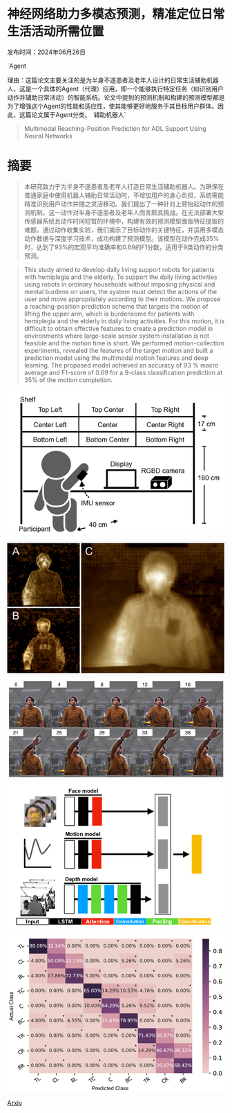 # 神经网络助力多模态预测，精准定位日常生活活动所需位置

发布时间：2024年06月26日

`Agent

理由：这篇论文主要关注的是为半身不遂患者及老年人设计的日常生活辅助机器人，这是一个具体的Agent（代理）应用，即一个能够执行特定任务（如识别用户动作并辅助日常活动）的智能系统。论文中提到的预测机制和构建的预测模型都是为了增强这个Agent的性能和适应性，使其能够更好地服务于其目标用户群体。因此，这篇论文属于Agent分类。` `辅助机器人`

> Multimodal Reaching-Position Prediction for ADL Support Using Neural Networks

# 摘要

> 本研究致力于为半身不遂患者及老年人打造日常生活辅助机器人。为确保在普通家庭中使用机器人辅助日常活动时，不增加用户的身心负担，系统需能精准识别用户动作并随之灵活移动。我们提出了一种针对上臂抬起动作的预测机制，这一动作对半身不遂患者及老年人而言颇具挑战。在无法部署大型传感器系统且动作时间短暂的环境中，构建有效的预测模型面临特征提取的难题。通过动作收集实验，我们揭示了目标动作的关键特征，并运用多模态动作数据与深度学习技术，成功构建了预测模型。该模型在动作完成35%时，达到了93%的宏观平均准确率和0.69的F1分数，适用于9类动作的分类预测。

> This study aimed to develop daily living support robots for patients with hemiplegia and the elderly. To support the daily living activities using robots in ordinary households without imposing physical and mental burdens on users, the system must detect the actions of the user and move appropriately according to their motions.
  We propose a reaching-position prediction scheme that targets the motion of lifting the upper arm, which is burdensome for patients with hemiplegia and the elderly in daily living activities.
  For this motion, it is difficult to obtain effective features to create a prediction model in environments where large-scale sensor system installation is not feasible and the motion time is short.
  We performed motion-collection experiments, revealed the features of the target motion and built a prediction model using the multimodal motion features and deep learning.
  The proposed model achieved an accuracy of 93 \% macro average and F1-score of 0.69 for a 9-class classification prediction at 35\% of the motion completion.

![神经网络助力多模态预测，精准定位日常生活活动所需位置](../../../paper_images/2406.18162/x1.png)

![神经网络助力多模态预测，精准定位日常生活活动所需位置](../../../paper_images/2406.18162/x2.png)

![神经网络助力多模态预测，精准定位日常生活活动所需位置](../../../paper_images/2406.18162/x3.png)

![神经网络助力多模态预测，精准定位日常生活活动所需位置](../../../paper_images/2406.18162/x4.png)

![神经网络助力多模态预测，精准定位日常生活活动所需位置](../../../paper_images/2406.18162/x5.png)

[Arxiv](https://arxiv.org/abs/2406.18162)